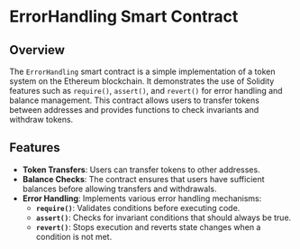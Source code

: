 # ErrorHandling Smart Contract

## Overview

The `ErrorHandling` smart contract is a simple implementation of a token system on the Ethereum blockchain. It demonstrates the use of Solidity features such as `require()`, `assert()`, and `revert()` for error handling and balance management. This contract allows users to transfer tokens between addresses and provides functions to check invariants and withdraw tokens.

## Features

- **Token Transfers**: Users can transfer tokens to other addresses.
- **Balance Checks**: The contract ensures that users have sufficient balances before allowing transfers and withdrawals.
- **Error Handling**: Implements various error handling mechanisms:
  - **`require()`**: Validates conditions before executing code.
  - **`assert()`**: Checks for invariant conditions that should always be true.
  - **`revert()`**: Stops execution and reverts state changes when a condition is not met.
